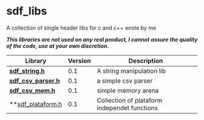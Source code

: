 # sdf_libs

A collection of single header libs for c and c++ wrote by me

**_This libraries are not used on any real product, I cannot assure the quality of the code, use at your own discretion._**

Library | Version | Description
--------|---------|------------
**[sdf_string.h](sdf_string.h)**     | 0.1 | A string manipulation lib
**[sdf_csv_parser.h](sdf_string.h)** | 0.1 | a simple csv parser
**[sdf_csv_mem.h](sdf_mem.h)** | 0.1 | simple memory arena
**[sdf_plataform.h](plataform/sdf_plataform.h) | 0.1 | Collection of plataform independet functions